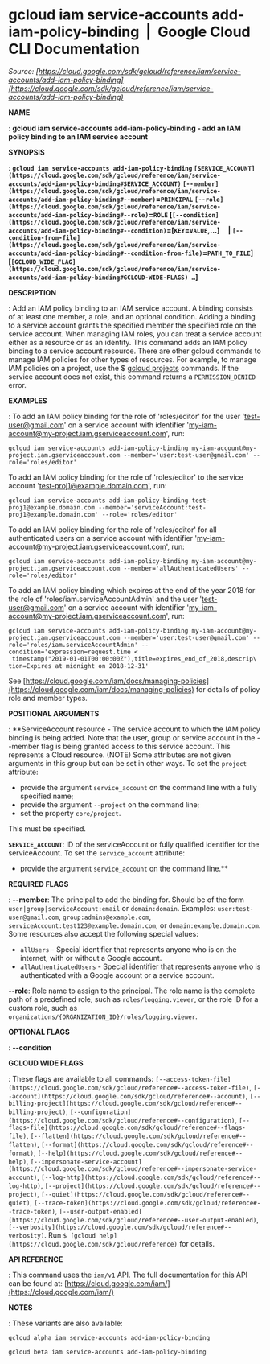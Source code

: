 # gcloud iam service-accounts add-iam-policy-binding  |  Google Cloud CLI Documentation

*Source: [https://cloud.google.com/sdk/gcloud/reference/iam/service-accounts/add-iam-policy-binding](https://cloud.google.com/sdk/gcloud/reference/iam/service-accounts/add-iam-policy-binding)*

**NAME**

: **gcloud iam service-accounts add-iam-policy-binding - add an IAM policy binding to an IAM service account**

**SYNOPSIS**

: **`gcloud iam service-accounts add-iam-policy-binding` `[SERVICE_ACCOUNT](https://cloud.google.com/sdk/gcloud/reference/iam/service-accounts/add-iam-policy-binding#SERVICE_ACCOUNT)` `[--member](https://cloud.google.com/sdk/gcloud/reference/iam/service-accounts/add-iam-policy-binding#--member)`=`PRINCIPAL` `[--role](https://cloud.google.com/sdk/gcloud/reference/iam/service-accounts/add-iam-policy-binding#--role)`=`ROLE` [`[--condition](https://cloud.google.com/sdk/gcloud/reference/iam/service-accounts/add-iam-policy-binding#--condition)`=[`KEY`=`VALUE`,…]     | `[--condition-from-file](https://cloud.google.com/sdk/gcloud/reference/iam/service-accounts/add-iam-policy-binding#--condition-from-file)`=`PATH_TO_FILE`] [`[GCLOUD_WIDE_FLAG](https://cloud.google.com/sdk/gcloud/reference/iam/service-accounts/add-iam-policy-binding#GCLOUD-WIDE-FLAGS) …`]**

**DESCRIPTION**

: Add an IAM policy binding to an IAM service account. A binding consists of at
least one member, a role, and an optional condition. Adding a binding to a
service account grants the specified member the specified role on the service
account.
When managing IAM roles, you can treat a service account either as a resource or
as an identity. This command adds an IAM policy binding to a service account
resource. There are other gcloud commands to manage IAM policies for other types
of resources. For example, to manage IAM policies on a project, use the $ [gcloud projects](https://cloud.google.com/sdk/gcloud/reference/projects) commands.
If the service account does not exist, this command returns a
`PERMISSION_DENIED` error.

**EXAMPLES**

: To add an IAM policy binding for the role of 'roles/editor' for the user
'test-user@gmail.com' on a service account with identifier
'my-iam-account@my-project.iam.gserviceaccount.com', run:

```
gcloud iam service-accounts add-iam-policy-binding my-iam-account@my-project.iam.gserviceaccount.com --member='user:test-user@gmail.com' --role='roles/editor'
```

To add an IAM policy binding for the role of 'roles/editor' to the service
account 'test-proj1@example.domain.com', run:

```
gcloud iam service-accounts add-iam-policy-binding test-proj1@example.domain.com --member='serviceAccount:test-proj1@example.domain.com' --role='roles/editor'
```

To add an IAM policy binding for the role of 'roles/editor' for all
authenticated users on a service account with identifier
'my-iam-account@my-project.iam.gserviceaccount.com', run:

```
gcloud iam service-accounts add-iam-policy-binding my-iam-account@my-project.iam.gserviceaccount.com --member='allAuthenticatedUsers' --role='roles/editor'
```

To add an IAM policy binding which expires at the end of the year 2018 for the
role of 'roles/iam.serviceAccountAdmin' and the user 'test-user@gmail.com' on a
service account with identifier
'my-iam-account@my-project.iam.gserviceaccount.com', run:

```
gcloud iam service-accounts add-iam-policy-binding my-iam-account@my-project.iam.gserviceaccount.com --member='user:test-user@gmail.com' --role='roles/iam.serviceAccountAdmin' --condition='expression=request.time <
 timestamp("2019-01-01T00:00:00Z"),title=expires_end_of_2018,descrip\
tion=Expires at midnight on 2018-12-31'
```

See [https://cloud.google.com/iam/docs/managing-policies](https://cloud.google.com/iam/docs/managing-policies)
for details of policy role and member types.

**POSITIONAL ARGUMENTS**

: **ServiceAccount resource - The service account to which the IAM policy binding is
being added. Note that the user, group or service account in the --member flag
is being granted access to this service account. This represents a Cloud
resource. (NOTE) Some attributes are not given arguments in this group but can
be set in other ways.
To set the `project` attribute:

- provide the argument `service_account` on the command line with a
fully specified name;
- provide the argument `--project` on the command line;
- set the property `core/project`.

This must be specified.

**`SERVICE_ACCOUNT`**:
ID of the serviceAccount or fully qualified identifier for the serviceAccount.
To set the `service_account` attribute:

- provide the argument `service_account` on the command line.**

**REQUIRED FLAGS**

: **--member**:
The principal to add the binding for. Should be of the form
`user|group|serviceAccount:email` or `domain:domain`.
Examples: `user:test-user@gmail.com`,
`group:admins@example.com`,
`serviceAccount:test123@example.domain.com`, or
`domain:example.domain.com`.
Some resources also accept the following special values:

- `allUsers` - Special identifier that represents anyone who is on the
internet, with or without a Google account.
- `allAuthenticatedUsers` - Special identifier that represents anyone
who is authenticated with a Google account or a service account.

**--role**:
Role name to assign to the principal. The role name is the complete path of a
predefined role, such as `roles/logging.viewer`, or the role ID for a
custom role, such as
`organizations/{ORGANIZATION_ID}/roles/logging.viewer`.

**OPTIONAL FLAGS**

: **--condition**

**GCLOUD WIDE FLAGS**

: These flags are available to all commands: `[--access-token-file](https://cloud.google.com/sdk/gcloud/reference#--access-token-file)`,
`[--account](https://cloud.google.com/sdk/gcloud/reference#--account)`, `[--billing-project](https://cloud.google.com/sdk/gcloud/reference#--billing-project)`,
`[--configuration](https://cloud.google.com/sdk/gcloud/reference#--configuration)`,
`[--flags-file](https://cloud.google.com/sdk/gcloud/reference#--flags-file)`,
`[--flatten](https://cloud.google.com/sdk/gcloud/reference#--flatten)`, `[--format](https://cloud.google.com/sdk/gcloud/reference#--format)`, `[--help](https://cloud.google.com/sdk/gcloud/reference#--help)`, `[--impersonate-service-account](https://cloud.google.com/sdk/gcloud/reference#--impersonate-service-account)`,
`[--log-http](https://cloud.google.com/sdk/gcloud/reference#--log-http)`,
`[--project](https://cloud.google.com/sdk/gcloud/reference#--project)`, `[--quiet](https://cloud.google.com/sdk/gcloud/reference#--quiet)`, `[--trace-token](https://cloud.google.com/sdk/gcloud/reference#--trace-token)`, `[--user-output-enabled](https://cloud.google.com/sdk/gcloud/reference#--user-output-enabled)`,
`[--verbosity](https://cloud.google.com/sdk/gcloud/reference#--verbosity)`.
Run `$ [gcloud help](https://cloud.google.com/sdk/gcloud/reference)` for details.

**API REFERENCE**

: This command uses the `iam/v1` API. The full documentation for this
API can be found at: [https://cloud.google.com/iam/](https://cloud.google.com/iam/)

**NOTES**

: These variants are also available:

```
gcloud alpha iam service-accounts add-iam-policy-binding
```

```
gcloud beta iam service-accounts add-iam-policy-binding
```